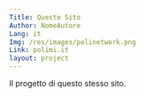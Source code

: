 ```yaml
---
Title: Questo Sito
Author: NomeAutore
Lang: it
Img: /res/images/polinetwork.png
Link: polimi.it
layout: project
---
```

Il progetto di questo stesso sito.
